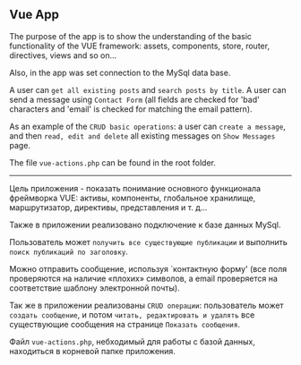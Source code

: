 Vue App
-------------------

The purpose of the app is to show the understanding of the basic functionality
of the VUE framework: assets, components, store, router, directives, views and so on...

Also, in the app was set connection to the MySql data base.

A user can `get all existing posts` and `search posts by title`.
A user can send a message using `Contact Form` (all fields
are checked for 'bad' characters and 'email' is checked for matching the email pattern).

As an example of the `CRUD basic operations`: a user can `create a message`,
and then `read, edit and delete` all existing messages on `Show Messages` page.

The file `vue-actions.php` can be found in the root folder.

-------------------------


Цель приложения - показать понимание основного функционала фреймворка VUE:
активы, компоненты, глобальное хранилище, маршрутизатор, директивы, представления и т. д...

Также в приложении реализовано подключение к базе данных MySql.

Пользователь может `получить все существующие публикации`</a>
и выполнить `поиск публикаций по заголовку`.

Можно отправить сообщение, используя `контактную форму' (все поля проверяются на
наличие «плохих» символов, а email проверяется на соответствие шаблону электронной почты).

Так же в приложении реализованы `CRUD операции`: пользователь может `создать сообщение`,
и потом `читать, редактировать и удалять` все существующие сообщения на странице
`Показать сообщения`</a>.

Файл `vue-actions.php`, небходимый для работы с базой данных,
находиться в корневой папке приложения.

